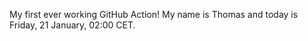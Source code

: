 My first ever working GitHub Action!
My name is Thomas and today is Friday, 21 January, 02:00 CET. 

